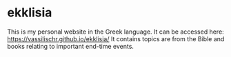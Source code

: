# ekklisia

This is my personal website in the Greek language. 
It can be accessed here: https://vassilischr.github.io/ekklisia/
It contains topics are from the Bible and books relating to important end-time events.
